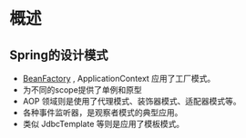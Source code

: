 # 概述

## Spring的设计模式

- [BeanFactory](https://github.com/spring-projects/spring-framework/blob/master/spring-beans/src/main/java/org/springframework/beans/factory/BeanFactory.java) , ApplicationContext 应用了工厂模式。
- 为不同的scope提供了单例和原型
- AOP 领域则是使用了代理模式、装饰器模式、适配器模式等。
- 各种事件监听器，是观察者模式的典型应用。
- 类似 JdbcTemplate 等则是应用了模板模式。

